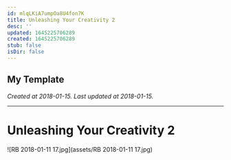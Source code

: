 ```yaml
---
id: mlqLKiA7umpOa8U4fon7K
title: Unleashing Your Creativity 2
desc: ''
updated: 1645225706289
created: 1645225706289
stub: false
isDir: false
---
```

My Template
---

_Created at 2018-01-15._
_Last updated at 2018-01-15._




---

# Unleashing Your Creativity 2


![RB 2018-01-11 17.jpg](assets/RB 2018-01-11 17.jpg)

